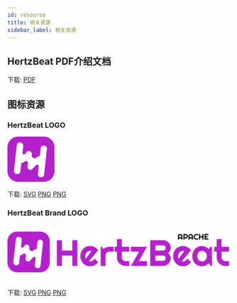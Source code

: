 ```yaml
---
id: resource  
title: 相关资源    
sidebar_label: 相关资源     
---
```


## HertzBeat PDF介绍文档

下载: [PDF](http://cdn.hertzbeat.com/hertzbeat.pdf)

## 图标资源  

### HertzBeat LOGO   

![logo](/img/hertzbeat-logo.svg)  

下载: [SVG](https://gitee.com/hertzbeat/hertzbeat/raw/master/home/static/img/hertzbeat-logo.svg) [PNG](https://gitee.com/hertzbeat/hertzbeat/raw/master/home/static/img/hertzbeat-logo.png)  [PNG](https://gitee.com/hertzbeat/hertzbeat/raw/master/home/static/img/hertzbeat-logo.jpg)     

### HertzBeat Brand LOGO  

![logo](/img/hertzbeat-brand.svg)

下载: [SVG](https://gitee.com/hertzbeat/hertzbeat/raw/master/home/static/img/hertzbeat-brand.svg) [PNG](https://gitee.com/hertzbeat/hertzbeat/raw/master/home/static/img/hertzbeat-brand.png) [PNG](https://gitee.com/hertzbeat/hertzbeat/raw/master/home/static/img/hertzbeat-brand.png)

